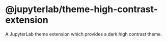 # @jupyterlab/theme-high-contrast-extension

A JupyterLab theme extension which provides a dark high contrast theme.
